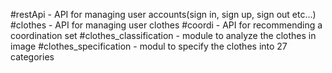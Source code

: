 #restApi - API for managing user accounts(sign in, sign up, sign out etc...)
#clothes - API for managing user clothes
#coordi - API for recommending a coordination set
#clothes_classification - module to analyze the clothes in image
#clothes_specification - modul to specify the clothes into 27 categories
